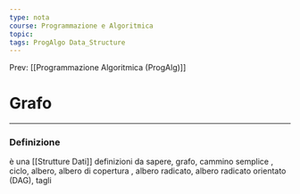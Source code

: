 ```yaml
---
type: nota
course: Programmazione e Algoritmica
topic: 
tags: ProgAlgo Data_Structure
---
```


Prev: [[Programmazione Algoritmica (ProgAlg)]]

# Grafo
---

### Definizione
è una [[Strutture Dati]]
definizioni da sapere, grafo, cammino semplice , ciclo, albero, albero di copertura , albero radicato, albero radicato orientato (DAG), tagli

